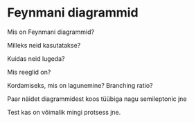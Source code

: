 # Feynmani diagrammid

Mis on Feynmani diagrammid?

Milleks neid kasutatakse?

Kuidas neid lugeda?

Mis reeglid on?

Kordamiseks, mis on lagunemine?
Branching ratio?

Paar näidet diagrammidest koos tüübiga nagu semileptonic jne

Test kas on võimalik mingi protsess jne. 